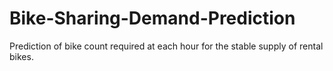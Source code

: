 # Bike-Sharing-Demand-Prediction 
Prediction of bike count required at each hour for the stable supply of rental bikes.

